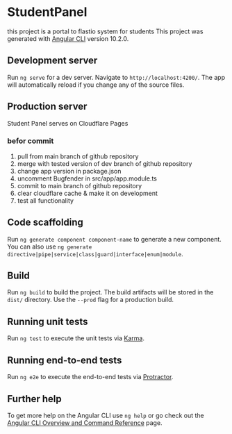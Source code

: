 # StudentPanel

this project is a portal to flastio system for students
This project was generated with [Angular CLI](https://github.com/angular/angular-cli) version 10.2.0.


## Development server

Run `ng serve` for a dev server. Navigate to `http://localhost:4200/`. The app will automatically reload if you change any of the source files.

## Production server

Student Panel serves on Cloudflare Pages

### befor commit

1. pull from main branch of github repository
2. merge with tested version of dev branch of github repository
1. change app version in package.json
2. uncomment Bugfender in src/app/app.module.ts
3. commit to  main branch of github repository
4. clear cloudflare cache & make it on development
4. test all functionality

## Code scaffolding

Run `ng generate component component-name` to generate a new component. You can also use `ng generate directive|pipe|service|class|guard|interface|enum|module`.

## Build

Run `ng build` to build the project. The build artifacts will be stored in the `dist/` directory. Use the `--prod` flag for a production build.

## Running unit tests

Run `ng test` to execute the unit tests via [Karma](https://karma-runner.github.io).

## Running end-to-end tests

Run `ng e2e` to execute the end-to-end tests via [Protractor](http://www.protractortest.org/).

## Further help

To get more help on the Angular CLI use `ng help` or go check out the [Angular CLI Overview and Command Reference](https://angular.io/cli) page.
